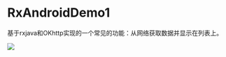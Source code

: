 # RxAndroidDemo1
基于rxjava和OKhttp实现的一个常见的功能：从网络获取数据并显示在列表上。

![](https://github.com/MRYangY/RxAndroidDemo1/tree/master/app/src/main/res/drawable/rxandroid_demo_one.gif)

